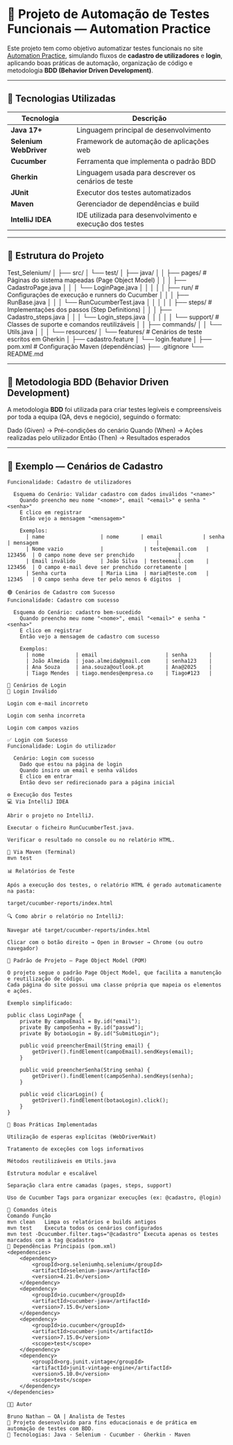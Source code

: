 # 🧪 Projeto de Automação de Testes Funcionais — Automation Practice

Este projeto tem como objetivo automatizar testes funcionais no site [Automation Practice](https://www.automationpratice.com.br/), simulando fluxos de **cadastro de utilizadores** e **login**, aplicando boas práticas de automação, organização de código e metodologia **BDD (Behavior Driven Development)**.

---

## 🚀 Tecnologias Utilizadas

| Tecnologia | Descrição |
|-------------|------------|
| **Java 17+** | Linguagem principal de desenvolvimento |
| **Selenium WebDriver** | Framework de automação de aplicações web |
| **Cucumber** | Ferramenta que implementa o padrão BDD |
| **Gherkin** | Linguagem usada para descrever os cenários de teste |
| **JUnit** | Executor dos testes automatizados |
| **Maven** | Gerenciador de dependências e build |
| **IntelliJ IDEA** | IDE utilizada para desenvolvimento e execução dos testes |

---

## 🧱 Estrutura do Projeto

Test_Selenium/
│
├── src/
│ └── test/
│ ├── java/
│ │ ├── pages/ # Páginas do sistema mapeadas (Page Object Model)
│ │ │ ├── CadastroPage.java
│ │ │ └── LoginPage.java
│ │ │
│ │ ├── run/ # Configurações de execução e runners do Cucumber
│ │ │ ├── RunBase.java
│ │ │ └── RunCucumberTest.java
│ │ │
│ │ ├── steps/ # Implementações dos passos (Step Definitions)
│ │ │ ├── Cadastro_steps.java
│ │ │ └── Login_steps.java
│ │ │
│ │ └── support/ # Classes de suporte e comandos reutilizáveis
│ │ ├── commands/
│ │ └── Utils.java
│ │
│ └── resources/
│ └── features/ # Cenários de teste escritos em Gherkin
│ ├── cadastro.feature
│ └── login.feature
│
├── pom.xml # Configuração Maven (dependências)
├── .gitignore
└── README.md


---

## 🧩 Metodologia BDD (Behavior Driven Development)

A metodologia **BDD** foi utilizada para criar testes legíveis e compreensíveis por toda a equipa (QA, devs e negócio), seguindo o formato:

Dado (Given) → Pré-condições do cenário
Quando (When) → Ações realizadas pelo utilizador
Então (Then) → Resultados esperados

---

## 📘 Exemplo — Cenários de Cadastro

```gherkin
Funcionalidade: Cadastro de utilizadores

  Esquema do Cenário: Validar cadastro com dados inválidos "<name>"
    Quando preencho meu nome "<nome>", email "<email>" e senha "<senha>"
    E clico em registrar
    Então vejo a mensagem "<mensagem>"

    Exemplos:
      | name                  | nome       | email             | senha   | mensagem                                      |
      | Nome vazio            |             | teste@email.com   | 123456  | O campo nome deve ser prenchido              |
      | Email inválido        | João Silva  | testeemail.com    | 123456  | O campo e-mail deve ser prenchido corretamente |
      | Senha curta           | Maria Lima  | maria@teste.com   | 12345   | O campo senha deve ter pelo menos 6 dígitos  |

🟢 Cenários de Cadastro com Sucesso
Funcionalidade: Cadastro com sucesso

  Esquema do Cenário: cadastro bem-sucedido
    Quando preencho meu nome "<nome>", email "<email>" e senha "<senha>"
    E clico em registrar
    Então vejo a mensagem de cadastro com sucesso

    Exemplos:
      | nome          | email                      | senha       |
      | João Almeida  | joao.almeida@gmail.com     | senha123    |
      | Ana Souza     | ana.souza@outlook.pt       | Ana@2025    |
      | Tiago Mendes  | tiago.mendes@empresa.co    | Tiago#123   |

🔐 Cenários de Login
🚫 Login Inválido

Login com e-mail incorreto

Login com senha incorreta

Login com campos vazios

✅ Login com Sucesso
Funcionalidade: Login do utilizador

  Cenário: Login com sucesso
    Dado que estou na página de login
    Quando insiro um email e senha válidos
    E clico em entrar
    Então devo ser redirecionado para a página inicial

⚙️ Execução dos Testes
💻 Via IntelliJ IDEA

Abrir o projeto no IntelliJ.

Executar o ficheiro RunCucumberTest.java.

Verificar o resultado no console ou no relatório HTML.

🧩 Via Maven (Terminal)
mvn test

📊 Relatórios de Teste

Após a execução dos testes, o relatório HTML é gerado automaticamente na pasta:

target/cucumber-reports/index.html

🔍 Como abrir o relatório no IntelliJ:

Navegar até target/cucumber-reports/index.html

Clicar com o botão direito → Open in Browser → Chrome (ou outro navegador)

🧱 Padrão de Projeto — Page Object Model (POM)

O projeto segue o padrão Page Object Model, que facilita a manutenção e reutilização de código.
Cada página do site possui uma classe própria que mapeia os elementos e ações.

Exemplo simplificado:

public class LoginPage {
    private By campoEmail = By.id("email");
    private By campoSenha = By.id("passwd");
    private By botaoLogin = By.id("SubmitLogin");

    public void preencherEmail(String email) {
        getDriver().findElement(campoEmail).sendKeys(email);
    }

    public void preencherSenha(String senha) {
        getDriver().findElement(campoSenha).sendKeys(senha);
    }

    public void clicarLogin() {
        getDriver().findElement(botaoLogin).click();
    }
}

🧠 Boas Práticas Implementadas

Utilização de esperas explícitas (WebDriverWait)

Tratamento de exceções com logs informativos

Métodos reutilizáveis em Utils.java

Estrutura modular e escalável

Separação clara entre camadas (pages, steps, support)

Uso de Cucumber Tags para organizar execuções (ex: @cadastro, @login)

🧾 Comandos ùteis
Comando	Função
mvn clean	Limpa os relatórios e builds antigos
mvn test	Executa todos os cenários configurados
mvn test -Dcucumber.filter.tags="@cadastro"	Executa apenas os testes marcados com a tag @cadastro
🧰 Dependências Principais (pom.xml)
<dependencies>
    <dependency>
        <groupId>org.seleniumhq.selenium</groupId>
        <artifactId>selenium-java</artifactId>
        <version>4.21.0</version>
    </dependency>
    <dependency>
        <groupId>io.cucumber</groupId>
        <artifactId>cucumber-java</artifactId>
        <version>7.15.0</version>
    </dependency>
    <dependency>
        <groupId>io.cucumber</groupId>
        <artifactId>cucumber-junit</artifactId>
        <version>7.15.0</version>
        <scope>test</scope>
    </dependency>
    <dependency>
        <groupId>org.junit.vintage</groupId>
        <artifactId>junit-vintage-engine</artifactId>
        <version>5.10.0</version>
        <scope>test</scope>
    </dependency>
</dependencies>

👨‍💻 Autor

Bruno Nathan — QA | Analista de Testes 
🔗 Projeto desenvolvido para fins educacionais e de prática em automação de testes com BDD.
💬 Tecnologias: Java · Selenium · Cucumber · Gherkin · Maven